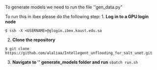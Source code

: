 To generate models we need to run the file ''gen_data.py"

To run this in ibex please do the following step: 
    1. **Log in to a GPU login node**
     
  `$ ssh -X <USERNAME>@glogin.ibex.kaust.edu.sa`
    
  2. **Clone the repository**
  
  ```
  $ git clone https://github.com/alaliaa/Intellegent_unflooding_for_salt_unet.git
  ```

  3. **Navigate to '' generate_models folder and run**
  `sbatch run.sh` 
